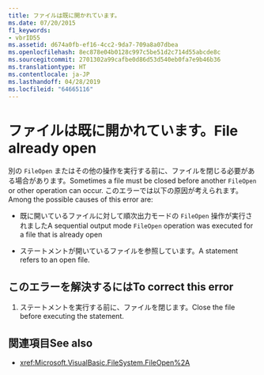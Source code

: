 ```yaml
---
title: ファイルは既に開かれています。
ms.date: 07/20/2015
f1_keywords:
- vbrID55
ms.assetid: d674a0fb-ef16-4cc2-9da7-709a8a07dbea
ms.openlocfilehash: 8ec878e04b0128c997c5be51d2c714d55abcde8c
ms.sourcegitcommit: 2701302a99cafbe0d86d53d540eb0fa7e9b46b36
ms.translationtype: HT
ms.contentlocale: ja-JP
ms.lasthandoff: 04/28/2019
ms.locfileid: "64665116"
---
```

# <a name="file-already-open"></a><span data-ttu-id="de25e-102">ファイルは既に開かれています。</span><span class="sxs-lookup"><span data-stu-id="de25e-102">File already open</span></span>
<span data-ttu-id="de25e-103">別の `FileOpen` またはその他の操作を実行する前に、ファイルを閉じる必要がある場合があります。</span><span class="sxs-lookup"><span data-stu-id="de25e-103">Sometimes a file must be closed before another `FileOpen` or other operation can occur.</span></span> <span data-ttu-id="de25e-104">このエラーでは以下の原因が考えられます。</span><span class="sxs-lookup"><span data-stu-id="de25e-104">Among the possible causes of this error are:</span></span>  
  
- <span data-ttu-id="de25e-105">既に開いているファイルに対して順次出力モードの `FileOpen` 操作が実行されました</span><span class="sxs-lookup"><span data-stu-id="de25e-105">A sequential output mode `FileOpen` operation was executed for a file that is already open</span></span>  
  
- <span data-ttu-id="de25e-106">ステートメントが開いているファイルを参照しています。</span><span class="sxs-lookup"><span data-stu-id="de25e-106">A statement refers to an open file.</span></span>  
  
## <a name="to-correct-this-error"></a><span data-ttu-id="de25e-107">このエラーを解決するには</span><span class="sxs-lookup"><span data-stu-id="de25e-107">To correct this error</span></span>  
  
1. <span data-ttu-id="de25e-108">ステートメントを実行する前に、ファイルを閉じます。</span><span class="sxs-lookup"><span data-stu-id="de25e-108">Close the file before executing the statement.</span></span>  
  
## <a name="see-also"></a><span data-ttu-id="de25e-109">関連項目</span><span class="sxs-lookup"><span data-stu-id="de25e-109">See also</span></span>

- <xref:Microsoft.VisualBasic.FileSystem.FileOpen%2A>
